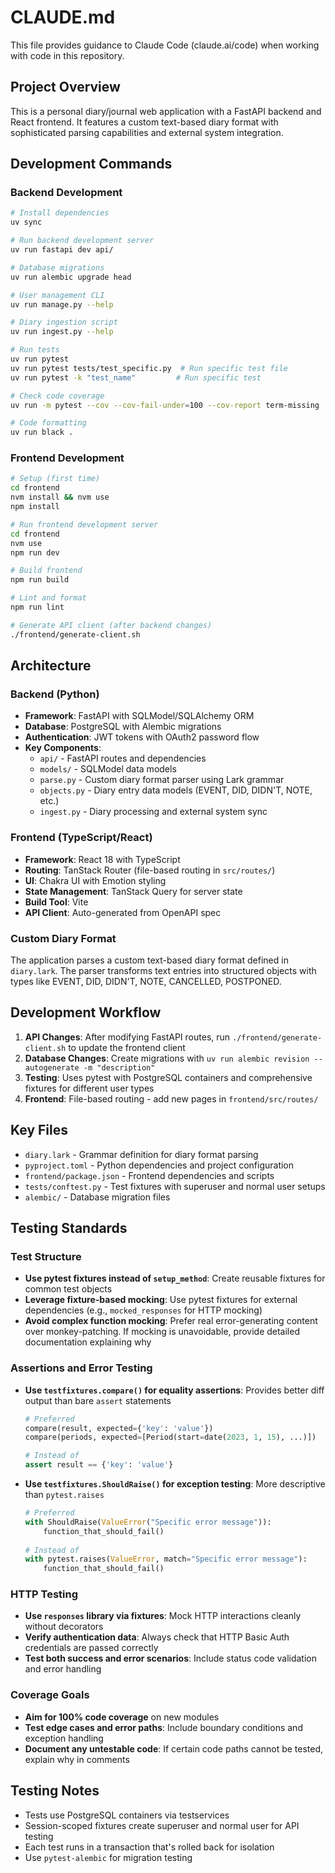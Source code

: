 # CLAUDE.md

This file provides guidance to Claude Code (claude.ai/code) when working with code in this repository.

## Project Overview

This is a personal diary/journal web application with a FastAPI backend and React frontend. It features a custom text-based diary format with sophisticated parsing capabilities and external system integration.

## Development Commands

### Backend Development
```bash
# Install dependencies
uv sync

# Run backend development server
uv run fastapi dev api/

# Database migrations
uv run alembic upgrade head

# User management CLI
uv run manage.py --help

# Diary ingestion script
uv run ingest.py --help

# Run tests
uv run pytest
uv run pytest tests/test_specific.py  # Run specific test file
uv run pytest -k "test_name"         # Run specific test

# Check code coverage
uv run -m pytest --cov --cov-fail-under=100 --cov-report term-missing

# Code formatting
uv run black .
```

### Frontend Development
```bash
# Setup (first time)
cd frontend
nvm install && nvm use
npm install

# Run frontend development server
cd frontend
nvm use
npm run dev

# Build frontend
npm run build

# Lint and format
npm run lint

# Generate API client (after backend changes)
./frontend/generate-client.sh
```

## Architecture

### Backend (Python)
- **Framework**: FastAPI with SQLModel/SQLAlchemy ORM
- **Database**: PostgreSQL with Alembic migrations
- **Authentication**: JWT tokens with OAuth2 password flow
- **Key Components**:
  - `api/` - FastAPI routes and dependencies
  - `models/` - SQLModel data models
  - `parse.py` - Custom diary format parser using Lark grammar
  - `objects.py` - Diary entry data models (EVENT, DID, DIDN'T, NOTE, etc.)
  - `ingest.py` - Diary processing and external system sync

### Frontend (TypeScript/React)
- **Framework**: React 18 with TypeScript
- **Routing**: TanStack Router (file-based routing in `src/routes/`)
- **UI**: Chakra UI with Emotion styling
- **State Management**: TanStack Query for server state
- **Build Tool**: Vite
- **API Client**: Auto-generated from OpenAPI spec

### Custom Diary Format
The application parses a custom text-based diary format defined in `diary.lark`. The parser transforms text entries into structured objects with types like EVENT, DID, DIDN'T, NOTE, CANCELLED, POSTPONED.

## Development Workflow

1. **API Changes**: After modifying FastAPI routes, run `./frontend/generate-client.sh` to update the frontend client
2. **Database Changes**: Create migrations with `uv run alembic revision --autogenerate -m "description"`
3. **Testing**: Uses pytest with PostgreSQL containers and comprehensive fixtures for different user types
4. **Frontend**: File-based routing - add new pages in `frontend/src/routes/`

## Key Files
- `diary.lark` - Grammar definition for diary format parsing
- `pyproject.toml` - Python dependencies and project configuration
- `frontend/package.json` - Frontend dependencies and scripts
- `tests/conftest.py` - Test fixtures with superuser and normal user setups
- `alembic/` - Database migration files

## Testing Standards

### Test Structure
- **Use pytest fixtures instead of `setup_method`**: Create reusable fixtures for common test objects
- **Leverage fixture-based mocking**: Use pytest fixtures for external dependencies (e.g., `mocked_responses` for HTTP mocking)
- **Avoid complex function mocking**: Prefer real error-generating content over monkey-patching. If mocking is unavoidable, provide detailed documentation explaining why

### Assertions and Error Testing
- **Use `testfixtures.compare()` for equality assertions**: Provides better diff output than bare `assert` statements
  ```python
  # Preferred
  compare(result, expected={'key': 'value'})
  compare(periods, expected=[Period(start=date(2023, 1, 15), ...)])
  
  # Instead of
  assert result == {'key': 'value'}
  ```

- **Use `testfixtures.ShouldRaise()` for exception testing**: More descriptive than `pytest.raises`
  ```python
  # Preferred  
  with ShouldRaise(ValueError("Specific error message")):
      function_that_should_fail()
      
  # Instead of
  with pytest.raises(ValueError, match="Specific error message"):
      function_that_should_fail()
  ```

### HTTP Testing
- **Use `responses` library via fixtures**: Mock HTTP interactions cleanly without decorators
- **Verify authentication data**: Always check that HTTP Basic Auth credentials are passed correctly
- **Test both success and error scenarios**: Include status code validation and error handling

### Coverage Goals
- **Aim for 100% code coverage** on new modules
- **Test edge cases and error paths**: Include boundary conditions and exception handling
- **Document any untestable code**: If certain code paths cannot be tested, explain why in comments

## Testing Notes
- Tests use PostgreSQL containers via testservices
- Session-scoped fixtures create superuser and normal user for API testing
- Each test runs in a transaction that's rolled back for isolation
- Use `pytest-alembic` for migration testing
